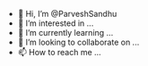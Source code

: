 - 👋 Hi, I’m @ParveshSandhu
- 👀 I’m interested in ...
- 🌱 I’m currently learning ...
- 💞️ I’m looking to collaborate on ...
- 📫 How to reach me ...

<!---
ParveshSandhu/ParveshSandhu is a ✨ special ✨ repository because its `README.md` (this file) appears on your GitHub profile.
You can click the Preview link to take a look at your changes.
--->
